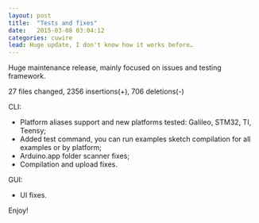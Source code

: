 ```yaml
---
layout: post
title:  "Tests and fixes"
date:   2015-03-08 03:04:12
categories: cuwire
lead: Huge update, I don't know how it works before…
---
```


Huge maintenance release, mainly focused on issues and testing framework.

27 files changed, 2356 insertions(+), 706 deletions(-)

CLI:

 * Platform aliases support and new platforms tested: Galileo, STM32, TI, Teensy;
 * Added test command, you can run examples sketch compilation for all examples or by platform;
 * Arduino.app folder scanner fixes;
 * Compilation and upload fixes.

GUI:

 * UI fixes.

Enjoy!
